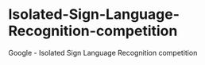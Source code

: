 # Isolated-Sign-Language-Recognition-competition
Google - Isolated Sign Language Recognition competition
